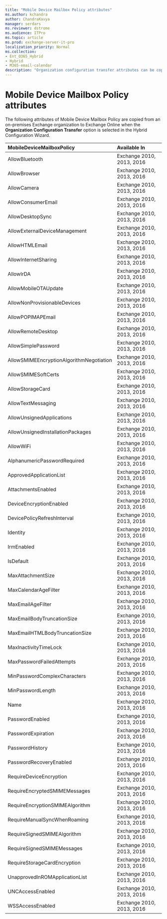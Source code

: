 ```yaml
---
title: "Mobile Device Mailbox Policy attributes"
ms.author: kchandra
author: ChandraKavya
manager: serdars
ms.reviewer: dstrome
ms.audience: ITPro
ms.topic: article
ms.prod: exchange-server-it-pro
localization_priority: Normal
ms.collection:
- Ent_O365_Hybrid
- Hybrid
- M365-email-calendar
description: "Organization configuration transfer attributes can be copied by the Hybrid Configuration Wizard from your on-premises organization to Exchange Online to help simplify your hybrid deployment"
---
```


# Mobile Device Mailbox Policy attributes

 The following attributes of Mobile Device Mailbox Policy are copied from an on-premises Exchange organization to Exchange Online when the **Organization Configuration Transfer** option is selected in the Hybrid Configuration Wizard.

|**MobileDeviceMailboxPolicy**  |**Available In**  |
|:-----|:-----|
| AllowBluetooth   | Exchange 2010, 2013, 2016   |
| AllowBrowser   | Exchange 2010, 2013, 2016   |
| AllowCamera   | Exchange 2010, 2013, 2016   |
| AllowConsumerEmail   | Exchange 2010, 2013, 2016   |
| AllowDesktopSync   | Exchange 2010, 2013, 2016   |
| AllowExternalDeviceManagement   | Exchange 2010, 2013, 2016   |
| AllowHTMLEmail   | Exchange 2010, 2013, 2016   |
| AllowInternetSharing   | Exchange 2010, 2013, 2016   |
| AllowIrDA   | Exchange 2010, 2013, 2016   |
| AllowMobileOTAUpdate   | Exchange 2010, 2013, 2016   |
| AllowNonProvisionableDevices   | Exchange 2010, 2013, 2016   |
| AllowPOPIMAPEmail   | Exchange 2010, 2013, 2016   |
| AllowRemoteDesktop   | Exchange 2010, 2013, 2016   |
| AllowSimplePassword   | Exchange 2010, 2013, 2016   |
| AllowSMIMEEncryptionAlgorithmNegotiation   | Exchange 2010, 2013, 2016   |
| AllowSMIMESoftCerts   | Exchange 2010, 2013, 2016   |
| AllowStorageCard   | Exchange 2010, 2013, 2016   |
| AllowTextMessaging   | Exchange 2010, 2013, 2016   |
| AllowUnsignedApplications   | Exchange 2010, 2013, 2016   |
| AllowUnsignedInstallationPackages   | Exchange 2010, 2013, 2016   |
| AllowWiFi   | Exchange 2010, 2013, 2016   |
| AlphanumericPasswordRequired   | Exchange 2010, 2013, 2016   |
| ApprovedApplicationList   | Exchange 2010, 2013, 2016   |
| AttachmentsEnabled   | Exchange 2010, 2013, 2016   |
| DeviceEncryptionEnabled   | Exchange 2010, 2013, 2016   |
| DevicePolicyRefreshInterval   | Exchange 2010, 2013, 2016   |
| Identity   | Exchange 2010, 2013, 2016   |
| IrmEnabled   | Exchange 2010, 2013, 2016   |
| IsDefault   | Exchange 2010, 2013, 2016   |
| MaxAttachmentSize   | Exchange 2010, 2013, 2016   |
| MaxCalendarAgeFilter   | Exchange 2010, 2013, 2016   |
| MaxEmailAgeFilter   | Exchange 2010, 2013, 2016   |
| MaxEmailBodyTruncationSize   | Exchange 2010, 2013, 2016   |
| MaxEmailHTMLBodyTruncationSize   | Exchange 2010, 2013, 2016   |
| MaxInactivityTimeLock   | Exchange 2010, 2013, 2016   |
| MaxPasswordFailedAttempts   | Exchange 2010, 2013, 2016   |
| MinPasswordComplexCharacters   | Exchange 2010, 2013, 2016   |
| MinPasswordLength   | Exchange 2010, 2013, 2016   |
| Name   | Exchange 2010, 2013, 2016   |
| PasswordEnabled   | Exchange 2010, 2013, 2016   |
| PasswordExpiration   | Exchange 2010, 2013, 2016   |
| PasswordHistory   | Exchange 2010, 2013, 2016   |
| PasswordRecoveryEnabled   | Exchange 2010, 2013, 2016   |
| RequireDeviceEncryption   | Exchange 2010, 2013, 2016   |
| RequireEncryptedSMIMEMessages   | Exchange 2010, 2013, 2016   |
| RequireEncryptionSMIMEAlgorithm   | Exchange 2010, 2013, 2016   |
| RequireManualSyncWhenRoaming   | Exchange 2010, 2013, 2016   |
| RequireSignedSMIMEAlgorithm   | Exchange 2010, 2013, 2016   |
| RequireSignedSMIMEMessages   | Exchange 2010, 2013, 2016   |
| RequireStorageCardEncryption   | Exchange 2010, 2013, 2016   |
| UnapprovedInROMApplicationList   | Exchange 2010, 2013, 2016   |
| UNCAccessEnabled   | Exchange 2010, 2013, 2016   |
| WSSAccessEnabled   | Exchange 2010, 2013, 2016   |
